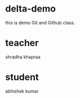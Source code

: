 # delta-demo
this is demo Git and Github class.

# teacher
shradha khapraa
# student
  abhishek kumar
  
